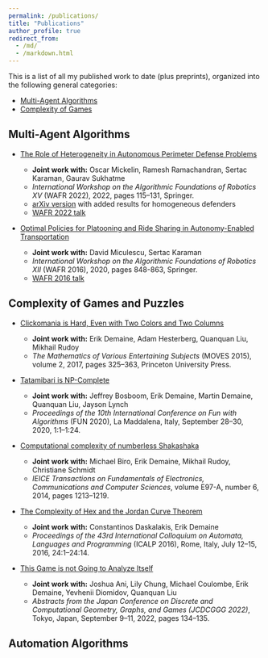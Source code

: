 ```yaml
---
permalink: /publications/
title: "Publications"
author_profile: true
redirect_from: 
  - /md/
  - /markdown.html
---
```


This is a list of all my published work to date (plus preprints), organized into the following general categories:
* <a href="#multi_agent_algorithms">Multi-Agent Algorithms</a>
* <a href="#complexity_of_games">Complexity of Games</a>


## <a id="multi_agent_algorithms">Multi-Agent Algorithms</a>

* [The Role of Heterogeneity in Autonomous Perimeter Defense Problems](https://aadler1561.github.io/files/multi_agent_coordination/heterogeneity.pdf)
  * <b>Joint work with:</b> Oscar Mickelin, Ramesh Ramachandran, Sertac Karaman, Gaurav Sukhatme
  * <i>International Workshop on the Algorithmic Foundations of Robotics XV</i> (WAFR 2022), 2022, pages 115–131, Springer.
  * [arXiv version](https://arxiv.org/abs/2202.10433) with added results for homogeneous defenders
  * [WAFR 2022 talk](https://www.youtube.com/watch?v=ZNBNyxomC6A&t=3172s)


* [Optimal Policies for Platooning and Ride Sharing in Autonomy-Enabled Transportation](https://aadler1561.github.io/files/multi_agent_coordination/platooning.pdf)
  * <b>Joint work with:</b> David Miculescu, Sertac Karaman
  * <i>International Workshop on the Algorithmic Foundations of Robotics XII</i> (WAFR 2016), 2020, pages 848-863, Springer.
  * [WAFR 2016 talk](https://www.youtube.com/watch?v=OI67KTwkB54)


## <a id="complexity_of_games">Complexity of Games and Puzzles</a>

* [Clickomania is Hard, Even with Two Colors and Two Columns](https://aadler1561.github.io/files/complexity_games/clickomania.pdf)
  * <b>Joint work with:</b> Erik Demaine, Adam Hesterberg, Quanquan Liu, Mikhail Rudoy
  * <i> The Mathematics of Various Entertaining Subjects</i> (MOVES 2015), volume 2, 2017, pages 325–363, Princeton University Press.

* [Tatamibari is NP-Complete](https://aadler1561.github.io/files/complexity_games/tatamibari.pdf)
  * <b>Joint work with:</b> Jeffrey Bosboom, Erik Demaine, Martin Demaine, Quanquan Liu, Jayson Lynch
  * <i>Proceedings of the 10th International Conference on Fun with Algorithms</i> (FUN 2020), La Maddalena, Italy, September 28–30, 2020, 1:1–1:24.

* [Computational complexity of numberless Shakashaka](https://aadler1561.github.io/files/complexity_games/shakashaka.pdf)
  * <b>Joint work with:</b> Michael Biro, Erik Demaine, Mikhail Rudoy, Christiane Schmidt
  * <i>IEICE Transactions on Fundamentals of Electronics, Communications and Computer Sciences</i>, volume E97-A, number 6, 2014, pages 1213–1219.

* [The Complexity of Hex and the Jordan Curve Theorem](https://aadler1561.github.io/files/complexity_games/hex.pdf)
  * <b>Joint work with:</b> Constantinos Daskalakis, Erik Demaine
  * <i>Proceedings of the 43rd International Colloquium on Automata, Languages and Programming</i> (ICALP 2016), Rome, Italy, July 12–15, 2016, 24:1–24:14.

* [This Game is not Going to Analyze Itself](https://aadler1561.github.io/files/complexity_games/this_game_is_not_going_to_analyze_itself.pdf)
  * <b>Joint work with:</b> Joshua Ani, Lily Chung, Michael Coulombe, Erik Demaine, Yevhenii Diomidov, Quanquan Liu
  * <i>Abstracts from the Japan Conference on Discrete and Computational Geometry, Graphs, and Games (JCDCGGG 2022)</i>, Tokyo, Japan, September 9–11, 2022, pages 134–135.


## Automation Algorithms



